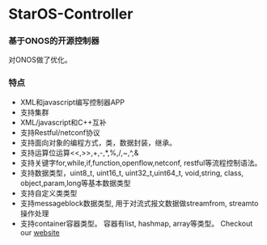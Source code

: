 StarOS-Controller
====================================

### 基于ONOS的开源控制器
对ONOS做了优化。

### 特点

* XML和javascript编写控制器APP
* 支持集群
*  XML/javascript和C++互补
* 支持Restful/netconf协议
* 支持面向对象的编程方式，类，数据封装，继承。
* 支持运算位运算<<,>>,+,-,*,%,/,~,^,&
* 支持关键字for,while,if,function,openflow,netconf, restful等流程控制语法。
* 支持数据类型，uint8_t, uint16_t, uint32_t,uint64_t, void,string, class, object,param,long等基本数据类型
* 支持自定义类类型
* 支持messageblock数据类型, 用于对流式报文数据做streamfrom, streamto操作处理
* 支持container容器类型。 容器有list, hashmap, array等类型。
Checkout our [website](http://www.staros.xyz)
